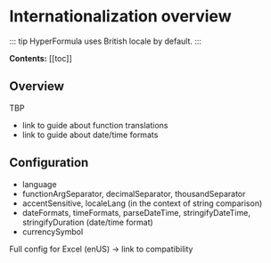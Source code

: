 # Internationalization overview

::: tip
HyperFormula uses British locale by default.
:::

**Contents:**
[[toc]]

## Overview

TBP

- link to guide about function translations
- link to guide about date/time formats

## Configuration

- language
- functionArgSeparator, decimalSeparator, thousandSeparator
- accentSensitive, localeLang (in the context of string comparison)
- dateFormats, timeFormats, parseDateTime, stringifyDateTime, stringifyDuration (date/time format)
- currencySymbol

Full config for Excel (enUS) -> link to compatibility